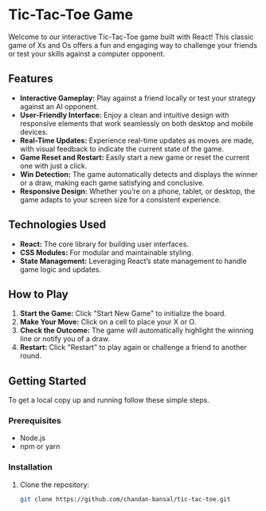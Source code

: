 # Tic-Tac-Toe Game

Welcome to our interactive Tic-Tac-Toe game built with React! This classic game of Xs and Os offers a fun and engaging way to challenge your friends or test your skills against a computer opponent.

## Features

- **Interactive Gameplay:** Play against a friend locally or test your strategy against an AI opponent.
- **User-Friendly Interface:** Enjoy a clean and intuitive design with responsive elements that work seamlessly on both desktop and mobile devices.
- **Real-Time Updates:** Experience real-time updates as moves are made, with visual feedback to indicate the current state of the game.
- **Game Reset and Restart:** Easily start a new game or reset the current one with just a click.
- **Win Detection:** The game automatically detects and displays the winner or a draw, making each game satisfying and conclusive.
- **Responsive Design:** Whether you’re on a phone, tablet, or desktop, the game adapts to your screen size for a consistent experience.

## Technologies Used

- **React:** The core library for building user interfaces.
- **CSS Modules:** For modular and maintainable styling.
- **State Management:** Leveraging React’s state management to handle game logic and updates.

## How to Play

1. **Start the Game:** Click "Start New Game" to initialize the board.
2. **Make Your Move:** Click on a cell to place your X or O.
3. **Check the Outcome:** The game will automatically highlight the winning line or notify you of a draw.
4. **Restart:** Click "Restart" to play again or challenge a friend to another round.

## Getting Started

To get a local copy up and running follow these simple steps.

### Prerequisites

- Node.js
- npm or yarn

### Installation

1. Clone the repository:
   ```bash
   git clone https://github.com/chandan-bansal/tic-tac-toe.git
